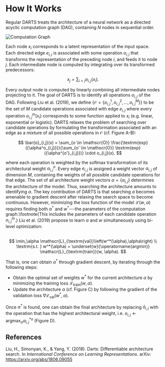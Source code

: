 # How It Works

Regular DARTS treats the architecture of a neural network as a directed acyclic computation graph (DAG), containing $N$ nodes in sequential order.

![Computation Graph](img/darts_computation_graph.jpg)

Each node $x_i$ corresponds to a latent representation of the input space. Each directed edge $e_{i, j}$ is associated with some operation  $o_{i,j}$ that transforms the representation of the preceding node $i$, and feeds it to node $j$. Each intermediate node is computed by integrating over its transformed predecessors:

$$
x_j = \sum_{i<j} o_{i,j} \left( x_{i} \right).
$$

Every output node is computed by linearly combining all intermediate nodes projecting to it. The goal of DARTS is to identify all operations $o_{i,j}$ of the DAG. Following Liu et al. (2019), we define {$\mathscr{O} = \{o^1_{i,j}, o^2_{i,j}, \dots, o^M_{i,j}\}$} to be the set of $M$ candidate operations associated with edge $e_{i, j}$ where every operation $o^m_{i,j}(x_i)$ corresponds to some function applied to $x_{i}$ (e.g. linear,  exponential or logistic). DARTS relaxes the problem of searching over candidate operations by formulating the transformation associated with an edge as a mixture of all possible operations in $\mathscr{O}$ (cf. Figure A-B):

$$
\bar{o}_{i,j}(x) = \sum_{o \in \mathscr{O}} \frac{\textrm{exp}({\alpha^o_{i,j}})}{\sum_{o' \in \mathscr{O}} \textrm{exp}({\alpha^{o'}_{i,j}})} \cdot o_{i,j}(x).
$$

where each operation is weighted by the softmax transformation of its architectural weight $\alpha^o_{i,j}$. Every edge $e_{i, j}$ is assigned a weight vector $\alpha_{i,j}$ of dimension $M$, containing the weights of all possible candidate operations for that edge. The set of all architecture weight vectors $\alpha = \{\alpha_{i,j}\}$ determines the architecture of the model. Thus, searching the architecture amounts to identifying $\alpha$. The key contribution of DARTS is that searching $\alpha$ becomes amenable to gradient descent after relaxing the search space to become continuous. However, minimizing the loss function of the model $\mathscr{L}(w,\alpha)$ requires finding both $\alpha^*$ and $w^*$---the parameters of the computation graph.\footnote{This includes the parameters of each candidate operation $o^m_{i,j}$.} Liu et al. (2019) propose to learn $\alpha$ and $w$ simultaneously using bi-level optimization:<br><br>

$$
\min_\alpha \mathscr{L}_{\textrm{val}}\left(w^*(\alpha),\alpha\right) \\
\textrm{s.t. } w^*(\alpha) = \underset{w}{\operatorname{argmin}}   \mathscr{L}_{\textrm{train}}(w, \alpha).
$$

That is, one can obtain $\alpha^*$ through gradient descent, by iterating through the following steps:


- Obtain the optimal set of weights $w^*$ for the current architecture $\alpha$ by minimizing the training loss $\mathscr{L}_{\textrm{train}}(w, \alpha)$.
- Update the architecture $\alpha$ (cf. Figure C) by following the gradient of the validation loss $\nabla  \mathscr{L}_{\textrm{val}}\left(w^*,\alpha\right)$.


Once $\alpha^*$ is found, one can obtain the final architecture by replacing $\bar{o}_{i,j}$ with the operation that has the highest architectural weight, i.e. $o_{i,j}\leftarrow \textrm{argmax}_o \alpha^{*o}_{i,j}$ (Figure D).

## References

Liu, H., Simonyan, K., & Yang, Y. (2018). Darts: Differentiable architecture search. In *International Conference on Learning Representations*. arXiv: https://arxiv.org/abs/1806.09055
